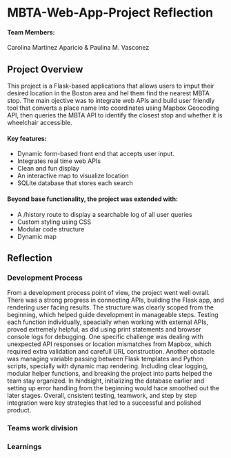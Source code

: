 # MBTA-Web-App-Project Reflection

#### Team Members:
Carolina Martinez Aparicio & Paulina M. Vasconez

## Project Overview

This project is a Flask-based applications that allows users to imput their desired location in the Boston area and hel them find the nearest MBTA stop. The main ojective was to integrate web APIs and build user friendly tool that converts a place name into coordinates using Mapbox Geocoding API, then queries the MBTA API to identify the closest stop and whether it is wheelchair accessible.

#### Key features:
- Dynamic form-based front end that accepts user input.
- Integrates real time web APIs
- Clean and fun display
- An interactive map to visualize location
- SQLite database that stores each search

#### Beyond base functionality, the project was extended with:
- A /history route to display a searchable log of all user queries
- Custom styling using CSS
- Modular code structure
- Dynamic map

## Reflection
### Development Process
From a development process point of view, the project went well ovrall. There was a strong progress in connecting APIs, building the Flask app, and rendering user facing results. The structure was clearly scoped from the beginning, which helped guide development in manageable steps. Testing each function individually, speacially when working with external APIs, proved extremely helpful, as did using print statements and browser console logs for debugging. One specific challenge was dealing with unexpected API responses or location mismatches from Mapbox, which required extra validation and carefull URL construction. Another obstacle was managing variable passing between Flask templates and Python scripts, specially with dynamic map rendering. Including clear logging, modular helper functions, and breaking the project into parts helped the team stay organized. In hindsight, initializing the database earlier and setting up error handling from the beginning would hace smoothed out the later stages. Overall, cnsistent testing, teamwork, and step by step integration were key strategies that led to a successful and polished product.

### Teams work division

### Learnings
